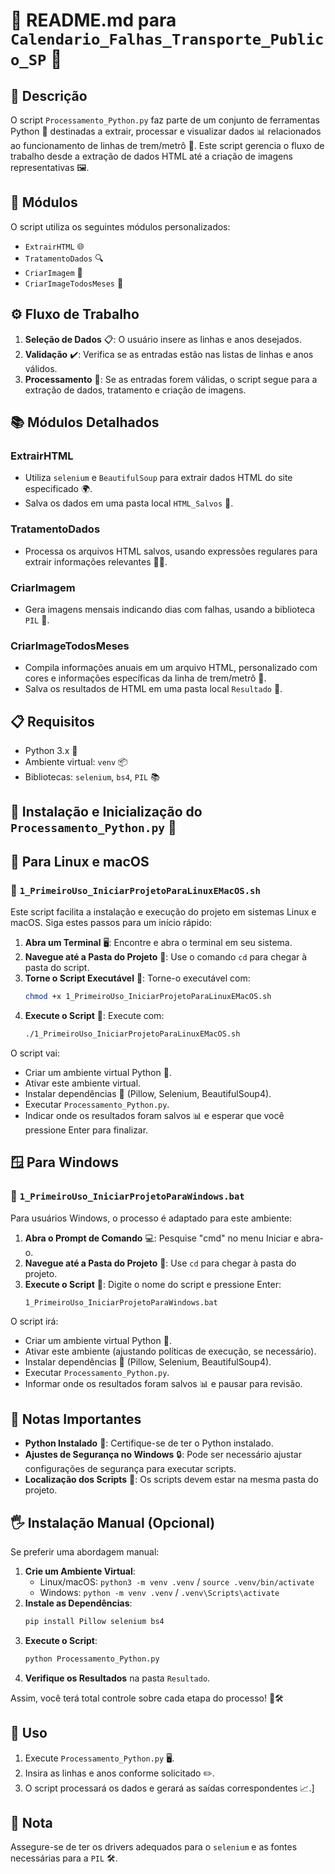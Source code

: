 # 🌟 README.md para `Calendario_Falhas_Transporte_Publico_SP` 🌟

## 📜 Descrição
O script `Processamento_Python.py` faz parte de um conjunto de ferramentas Python 🐍 destinadas a extrair, processar e visualizar dados 📊 relacionados ao funcionamento de linhas de trem/metrô 🚆. Este script gerencia o fluxo de trabalho desde a extração de dados HTML até a criação de imagens representativas 🖼️.

## 🧩 Módulos
O script utiliza os seguintes módulos personalizados:
- `ExtrairHTML` 🌐
- `TratamentoDados` 🔍
- `CriarImagem` 🎨
- `CriarImageTodosMeses` 📅

## ⚙️ Fluxo de Trabalho
1. **Seleção de Dados** 📋: O usuário insere as linhas e anos desejados.
2. **Validação** ✔️: Verifica se as entradas estão nas listas de linhas e anos válidos.
3. **Processamento** 🔄: Se as entradas forem válidas, o script segue para a extração de dados, tratamento e criação de imagens.

## 📚 Módulos Detalhados
### ExtrairHTML
- Utiliza `selenium` e `BeautifulSoup` para extrair dados HTML do site especificado 🌍.
- Salva os dados em uma pasta local `HTML_Salvos` 📁.

### TratamentoDados
- Processa os arquivos HTML salvos, usando expressões regulares para extrair informações relevantes 🕵️‍♂️.

### CriarImagem
- Gera imagens mensais indicando dias com falhas, usando a biblioteca `PIL` 📆.

### CriarImageTodosMeses
- Compila informações anuais em um arquivo HTML, personalizado com cores e informações específicas da linha de trem/metrô 🌈.
- Salva os resultados de HTML em uma pasta local `Resultado` 📁.

## 📋 Requisitos
- Python 3.x 🐍
- Ambiente virtual: `venv` 📦
- Bibliotecas: `selenium`, `bs4`, `PIL` 📚

## 🚀 Instalação e Inicialização do `Processamento_Python.py` 🚀

## 🐧 Para Linux e macOS

### 🌟 `1_PrimeiroUso_IniciarProjetoParaLinuxEMacOS.sh`

Este script facilita a instalação e execução do projeto em sistemas Linux e macOS. Siga estes passos para um início rápido:

1. **Abra um Terminal** 🖥️: Encontre e abra o terminal em seu sistema.
2. **Navegue até a Pasta do Projeto** 📁: Use o comando `cd` para chegar à pasta do script.
3. **Torne o Script Executável** 🔐: Torne-o executável com:
   ```bash
   chmod +x 1_PrimeiroUso_IniciarProjetoParaLinuxEMacOS.sh
   ```
4. **Execute o Script** 🚀: Execute com:
   ```bash
   ./1_PrimeiroUso_IniciarProjetoParaLinuxEMacOS.sh
   ```
O script vai:
- Criar um ambiente virtual Python 🐍.
- Ativar este ambiente virtual.
- Instalar dependências 🧰 (Pillow, Selenium, BeautifulSoup4).
- Executar `Processamento_Python.py`.
- Indicar onde os resultados foram salvos 📊 e esperar que você pressione Enter para finalizar.

## 🪟 Para Windows

### 🌟 `1_PrimeiroUso_IniciarProjetoParaWindows.bat`

Para usuários Windows, o processo é adaptado para este ambiente:

1. **Abra o Prompt de Comando** 💻: Pesquise "cmd" no menu Iniciar e abra-o.
2. **Navegue até a Pasta do Projeto** 📁: Use `cd` para chegar à pasta do projeto.
3. **Execute o Script** 🚀: Digite o nome do script e pressione Enter:
   ```cmd
   1_PrimeiroUso_IniciarProjetoParaWindows.bat
   ```
O script irá:
- Criar um ambiente virtual Python 🐍.
- Ativar este ambiente (ajustando políticas de execução, se necessário).
- Instalar dependências 🧰 (Pillow, Selenium, BeautifulSoup4).
- Executar `Processamento_Python.py`.
- Informar onde os resultados foram salvos 📊 e pausar para revisão.

## 📝 Notas Importantes

- **Python Instalado** 🐍: Certifique-se de ter o Python instalado.
- **Ajustes de Segurança no Windows** 🔒: Pode ser necessário ajustar configurações de segurança para executar scripts.
- **Localização dos Scripts** 📌: Os scripts devem estar na mesma pasta do projeto.

## 🖐️ Instalação Manual (Opcional)

Se preferir uma abordagem manual:

1. **Crie um Ambiente Virtual**:
   - Linux/macOS: `python3 -m venv .venv` / `source .venv/bin/activate`
   - Windows: `python -m venv .venv` / `.venv\Scripts\activate`
2. **Instale as Dependências**:
   ```bash
   pip install Pillow selenium bs4
   ```
3. **Execute o Script**:
   ```bash
   python Processamento_Python.py
   ```
4. **Verifique os Resultados** na pasta `Resultado`.

Assim, você terá total controle sobre cada etapa do processo! 🌈🛠️

## 🚀 Uso
1. Execute `Processamento_Python.py` 🖥️.
2. Insira as linhas e anos conforme solicitado ✏️.
3. O script processará os dados e gerará as saídas correspondentes 📈.]

## 📝 Nota
Assegure-se de ter os drivers adequados para o `selenium` e as fontes necessárias para a `PIL` 🛠️.

